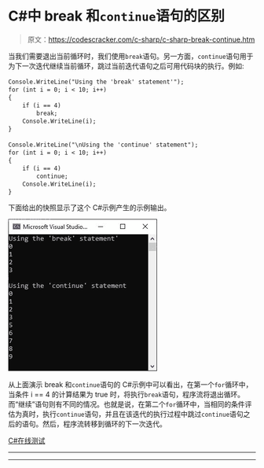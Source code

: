 # C#中 break 和`continue`语句的区别

> 原文：<https://codescracker.com/c-sharp/c-sharp-break-continue.htm>

当我们需要退出当前循环时，我们使用`break`语句。另一方面，`continue`语句用于为下一次迭代继续当前循环，跳过当前迭代语句之后可用代码块的执行。例如:

```
Console.WriteLine("Using the 'break' statement'");
for (int i = 0; i < 10; i++)
{
    if (i == 4)
        break;
    Console.WriteLine(i);
}

Console.WriteLine("\nUsing the 'continue' statement");
for (int i = 0; i < 10; i++)
{
    if (i == 4)
        continue;
    Console.WriteLine(i);
}
```

下面给出的快照显示了这个 C#示例产生的示例输出。

![c sharp break continue](img/aebcedaa30599f1ceb0760aab6d3fcd8.png)

从上面演示 break 和`continue`语句的 C#示例中可以看出，在第一个`for`循环中，当条件 i == 4 的计算结果为 true 时，将执行`break`语句，程序流将退出循环。而“继续”语句则有不同的情况。也就是说，在第二个`for`循环中，当相同的条件评估为真时，执行`continue`语句，并且在该迭代的执行过程中跳过`continue`语句之后的语句。然后，程序流转移到循环的下一次迭代。

[C#在线测试](/exam/showtest.php?subid=11)

* * *

* * *